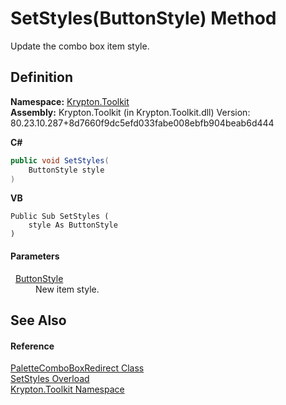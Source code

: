 # SetStyles(ButtonStyle) Method


Update the combo box item style.



## Definition
**Namespace:** <a href="79d2eac2-21f4-54ff-7552-b20c33c30600.md">Krypton.Toolkit</a>  
**Assembly:** Krypton.Toolkit (in Krypton.Toolkit.dll) Version: 80.23.10.287+8d7660f9dc5efd033fabe008ebfb904beab6d444

**C#**
``` C#
public void SetStyles(
	ButtonStyle style
)
```
**VB**
``` VB
Public Sub SetStyles ( 
	style As ButtonStyle
)
```



#### Parameters
<dl><dt>  <a href="dc1dde22-bb06-b697-47e9-715c21336b68.md">ButtonStyle</a></dt><dd>New item style.</dd></dl>

## See Also


#### Reference
<a href="2b9ce149-6ca5-dccc-bf24-c10c74f98e68.md">PaletteComboBoxRedirect Class</a>  
<a href="58a7d022-dd1d-6e2b-fddd-d4906ab03f60.md">SetStyles Overload</a>  
<a href="79d2eac2-21f4-54ff-7552-b20c33c30600.md">Krypton.Toolkit Namespace</a>  
